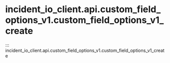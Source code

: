 # incident_io_client.api.custom_field_options_v1.custom_field_options_v1_create

::: incident_io_client.api.custom_field_options_v1.custom_field_options_v1_create